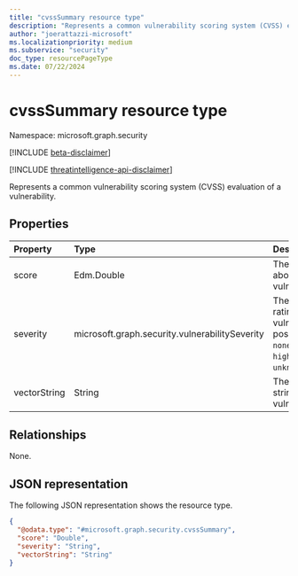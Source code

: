 ```yaml
---
title: "cvssSummary resource type"
description: "Represents a common vulnerability scoring system (CVSS) evaluation of a vulnerability."
author: "joerattazzi-microsoft"
ms.localizationpriority: medium
ms.subservice: "security"
doc_type: resourcePageType
ms.date: 07/22/2024
---
```


# cvssSummary resource type

Namespace: microsoft.graph.security

[!INCLUDE [beta-disclaimer](../../includes/beta-disclaimer.md)]

[!INCLUDE [threatintelligence-api-disclaimer](../../includes/threatintelligence-api-disclaimer.md)]

Represents a common vulnerability scoring system (CVSS) evaluation of a vulnerability.

## Properties

|Property|Type|Description|
|:---|:---|:---|
|score|Edm.Double|The CVSS score about this vulnerability.|
|severity|microsoft.graph.security.vulnerabilitySeverity|The CVSS severity rating for this vulnerability. The possible values are: `none`, `low`, `medium`, `high`, `critical`, `unknownFutureValue`.|
|vectorString|String|The CVSS vector string for this vulnerability.|

## Relationships

None.

## JSON representation

The following JSON representation shows the resource type.
<!-- {
  "blockType": "resource",
  "@odata.type": "microsoft.graph.security.cvssSummary"
}
-->
``` json
{
  "@odata.type": "#microsoft.graph.security.cvssSummary",
  "score": "Double",
  "severity": "String",
  "vectorString": "String"
}
```
